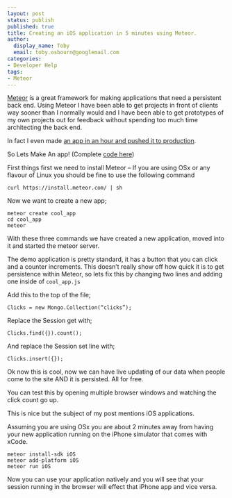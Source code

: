 ```yaml
---
layout: post
status: publish
published: true
title: Creating an iOS application in 5 minutes using Meteor.
author:
  display_name: Toby
  email: toby.osbourn@googlemail.com
categories:
- Developer Help
tags:
- Meteor
---
```


[Meteor](https://www.meteor.com) is a great framework for making applications that need a persistent back end. Using Meteor I have been able to get projects in front of clients way sooner than I normally would and I have been able to get prototypes of my own projects out for feedback without spending too much time architecting the back end.

In fact I even made [an app in an hour and pushed it to production](/making-app-just-hour-meteor-heroku/).

So Lets Make An app! (Complete [code here](https://github.com/tosbourn/meteor-example))

First things first we need to install Meteor – If you are using OSx or any flavour of Linux you should be fine to use the following command


```
curl https://install.meteor.com/ | sh
```

Now we want to create a new app;

    meteor create cool_app
    cd cool_app
    meteor

With these three commands we have created a new application, moved into it and started the meteor server.

The demo application is pretty standard, it has a button that you can click and a counter increments. This doesn’t really show off how quick it is to get persistence within Meteor, so lets fix this by changing two lines and adding one inside of `cool_app.js`

Add this to the top of the file; 

```
Clicks = new Mongo.Collection(“clicks”);
```

Replace the Session get with;

```
Clicks.find({}).count();
```

And replace the Session set line with;

```
Clicks.insert({});
```

Ok now this is cool, now we can have live updating of our data when people come to the site AND it is persisted. All for free.

You can test this by opening multiple browser windows and watching the click count go up.

This is nice but the subject of my post mentions iOS applications.

Assuming you are using OSx you are about 2 minutes away from having your new application running on the iPhone simulator that comes with xCode.

    meteor install-sdk iOS
    meteor add-platform iOS
    meteor run iOS

Now you can use your application natively and you will see that your session running in the browser will effect that iPhone app and vice versa.
